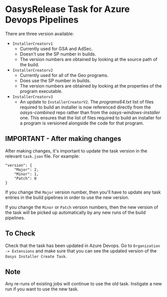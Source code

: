 # OasysRelease Task for Azure Devops Pipelines

There are three version available:

- `InstallerCreatorv1`
  - Currently used for GSA and AdSec.  
  - Doesn't use the SP number in builds.  
  - The version numbers are obtained by looking at the source path of the build.
- `InstallerCreatorv2`
  - Currently used for all of the Geo programs.  
  - Does use the SP number in builds.  
  - The version numbers are obtained by looking at the properties of the program executable.
- `InstallerCreatorv3`
  - An update to `InstallerCreatorV2`.  The _programs64.txt_ list of files required to build an installer is now referenced directly from the _oasys-combined_ repo rather than from the _oasys-windows-installer_ one.  This ensures that the list of files required to build an installer for a program is versioned alongside the code for that program.

## IMPORTANT - After making changes
After making changes, it's important to update the task version in the relevant `task.json` file. For example:

```
"version": {
    "Major": 2,
    "Minor": 1,
    "Patch": 0
}
```

If you change the `Major` version number, then you'll have to update any task entries in the build pipelines in order to use the new version.

If you change the `Minor` or `Patch` version numbers, then the new version of the task will be picked up automatically by any new runs of the build pipelines.

## To Check
Check that the task has been updated in Azure Devops.  Go to `Organization -> Extensions` and make sure that you can see the updated version of the `Oasys Installer Create Task`.

## Note
Any re-runs of existing jobs will continue to use the old task.  Instigate a new run if you want to use the new task.


